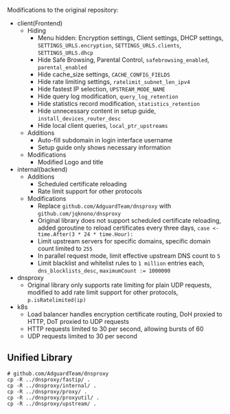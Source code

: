 Modifications to the original repository:

- client(Frontend)
  - Hiding
    - Menu hidden: Encryption settings, Client settings, DHCP settings, `SETTINGS_URLS.encryption`, `SETTINGS_URLS.clients`, `SETTINGS_URLS.dhcp`
    - Hide Safe Browsing, Parental Control, `safebrowsing_enabled`, `parental_enabled`
    - Hide cache_size settings, `CACHE_CONFIG_FIELDS`
    - Hide rate limiting settings, `ratelimit_subnet_len_ipv4`
    - Hide fastest IP selection, `UPSTREAM_MODE_NAME`
    - Hide query log modification, `query_log_retention`
    - Hide statistics record modification, `statistics_retention`
    - Hide unnecessary content in setup guide, `install_devices_router_desc`
    - Hide local client queries, `local_ptr_upstreams`
  - Additions
    - Auto-fill subdomain in login interface username
    - Setup guide only shows necessary information
  - Modifications
    - Modified Logo and title
- internal(backend)
  - Additions
    - Scheduled certificate reloading
    - Rate limit support for other protocols
  - Modifications
    - Replace `github.com/AdguardTeam/dnsproxy` with `github.com/jqknono/dnsproxy`
    - Original library does not support scheduled certificate reloading, added goroutine to reload certificates every three days, `case <-time.After(3 * 24 * time.Hour):`
    - Limit upstream servers for specific domains, specific domain count limited to `255`
    - In parallel request mode, limit effective upstream DNS count to `5`
    - Limit blacklist and whitelist rules to `1 million` entries each, `dns_blocklists_desc`, `maximumCount := 1000000`
- dnsproxy
  - Original library only supports rate limiting for plain UDP requests, modified to add rate limit support for other protocols, `p.isRatelimited(ip)`
- k8s
  - Load balancer handles encryption certificate routing, DoH proxied to HTTP, DoT proxied to UDP requests
  - HTTP requests limited to 30 per second, allowing bursts of 60
  - UDP requests limited to 30 per second

## Unified Library

```shell
# github.com/AdguardTeam/dnsproxy
cp -R ../dnsproxy/fastip/ .
cp -R ../dnsproxy/internal/ .
cp -R ../dnsproxy/proxy/ .
cp -R ../dnsproxy/proxyutil/ .
cp -R ../dnsproxy/upstream/ .
```

